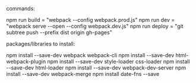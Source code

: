 commands:

npm run build = "webpack --config webpack.prod.js"
npm run dev = "webpack serve --open --config webpack.dev.js"
npm run deploy = "git subtree push --prefix dist origin gh-pages"

packages/libraries to install:

npm install --save-dev webpack webpack-cli
npm install --save-dev html-webpack-plugin
npm install --save-dev style-loader css-loader
npm install --save-dev html-loader
npm install --save-dev webpack-dev-server
npm install --save-dev webpack-merge
npm install date-fns --save
